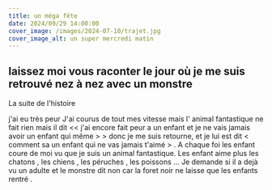 ```yaml
---
title: un méga fête
date: 2024/09/29 14:00:00
cover_image: /images/2024-07-10/trajet.jpg
cover_image_alt: un super mercredi matin
---
```


## laissez moi vous raconter le jour où je me suis retrouvé nez à nez avec un monstre ##
La suite de  l'histoire

 j'ai eu  très peur  J'ai courus de tout mes vitesse mais l' animal fantastique ne fait rien mais il dit << j'ai encore fait peur a un enfant et je ne vais jamais avoir un enfant qui même > > donc je me suis retourne, et je lui est dit < comment sa un enfant qui ne vas jamais t'aimé > .
 A chaque foi les enfant coure de moi vu que je suis un  animal fantastique.
Les enfant  aime plus les chatons , les chiens , les péruches , les poissons ...
Je demande si il a dejà vu un adulte et le monstre dit non car la foret noir ne laisse que les enfants rentré .